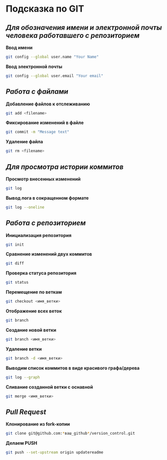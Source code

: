 # Подсказка по GIT


## *Для обозначения имени и электронной почты человека работавшего с репозиторием*
**Ввод имени**
```sh
git config --global user.name "Your Name"
```
**Ввод электронной почты**
```sh
git config --global user.email "Your email"
```
## *Работа с файлами*
**Добавление файлов к отслеживанию**
```sh
git add <filename>
```
**Фиксирование изменений в файле**
```sh
git commit -m "Message text"
```
**Удаление файла**
```sh
git rm <filename>
```
## *Для просмотра истории коммитов*
**Просмотр внесенных изменений**
```sh
git log
```
**Вывод лога в сокращенном формате**
```sh
git log --oneline
```
## *Работа с репозиторием*
**Инициализация репозитория**
```sh
git init
```
**Сравнение изменений двух коммитов**
```sh
git diff
```
**Проверка статуса репозитория**
```sh
git status
```
**Перемещение по веткам**
```sh
git checkout <имя_ветки>
```
**Отображение всех веток**
```sh
git branch
```
**Создание новой ветки**
```sh
git branch <имя_ветки>
```
**Удаление ветки**
```sh
git branch -d <имя_ветки>
```
**Выводим список коммитов в виде красивого графа/дерева**
```sh
git log --graph
```
**Сливание созданной ветки с оснавной**
```sh
git merge <имя_ветки>
```

## *Pull Request*
**Клонирование из fork-копии**
```sh
git clone git@github.com:*ваш_github*/version_control.git
```
**Делаем PUSH**
```sh
git push --set-upstream origin updatereadme
```
